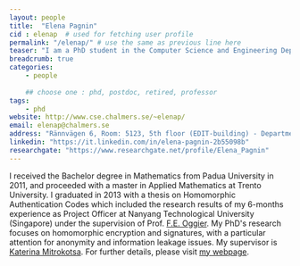 ```yaml
---
layout: people
title:  "Elena Pagnin"
cid : elenap  # used for fetching user profile
permalink: "/elenap/" # use the same as previous line here
teaser: "I am a PhD student in the Computer Science and Engineering Department in the Network and Systems Division at Chalmers University of Technology since May 2014."
breadcrumb: true
categories:
    - people
  
    ## choose one : phd, postdoc, retired, professor
tags:
    - phd
website: http://www.cse.chalmers.se/~elenap/
email: elenap@chalmers.se
address: "Rännvägen 6, Room: 5123, 5th floor (EDIT-building) - Department of Computer Science and Engineering, Chalmers University of Technology, 412-96, Gothenburg, Sweden"
linkedin: "https://it.linkedin.com/in/elena-pagnin-2b55098b"
researchgate: "https://www.researchgate.net/profile/Elena_Pagnin"
---
```

I received the Bachelor degree in Mathematics from Padua University in 2011, 
and proceeded with a master in Applied Mathematics at Trento University. I graduated in 2013 with a thesis on Homomorphic Authentication Codes 
which included the research results of my 6-months experience as Project Officer at Nanyang Technological University (Singapore) under the supervision of Prof. [F.E. Oggier](http://www1.spms.ntu.edu.sg/~frederique/).
My PhD's research focuses on homomorphic encryption and signatures, with a particular attention for anonymity and information leakage issues. 
My supervisor is [Katerina Mitrokotsa](http://www.cse.chalmers.se/~aikmitr/). 
For further details, please visit [my webpage](http://www.cse.chalmers.se/~elenap/). 